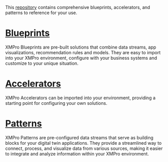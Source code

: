 <!-- omit in toc -->
This [repository](https://xmpro.github.io/Blueprints-Accelerators-Patterns/) contains comprehensive blueprints, accelerators, and patterns to reference for your use. 

# [Blueprints](https://xmpro.github.io/Blueprints-Accelerators-Patterns/blueprints/)

XMPro Blueprints are pre-built solutions that combine data streams, app visualizations, recommendation rules and models. They are easy to import into your XMPro environment, configure with your business systems and customize to your unique situation.

# [Accelerators](https://xmpro.github.io/Blueprints-Accelerators-Patterns/accelerators/)

XMPro Accelerators can be imported into your environment, providing a starting point for configuring your own solutions.

# [Patterns](https://xmpro.github.io/Blueprints-Accelerators-Patterns/patterns/)

XMPro Patterns are pre-configured data streams that serve as building blocks for your digital twin applications. They provide a streamlined way to connect, process, and visualize data from various sources, making it easier to integrate and analyze information within your XMPro environment.